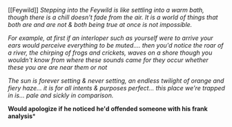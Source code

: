 [[Feywild]]
*Stepping into the Feywild is like settling into a warm bath, though there is a chill doesn't fade from the air. It is a world of things that both are and are not & both being true at once is not impossible.* 

*For example, at first if an interloper such as yourself were to arrive your ears would perceive everything to be muted.... then you'd notice the roar of a river, the chirping of frogs and crickets, waves on a shore though you wouldn't know from where these sounds came for they occur whether these you are are near them or not*

*The sun is forever setting & never setting, an endless twilight of orange and fiery haze... it is for all intents & purposes perfect... this place we're trapped in is... pale and sickly in comparison.*

**Would apologize if he noticed he'd offended someone with his frank analysis***
